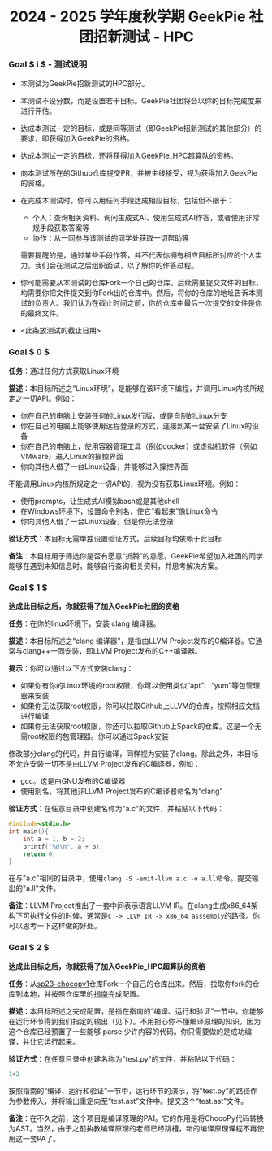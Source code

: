 <div>
<center>
<h1>2024 - 2025 学年度秋学期 GeekPie 社团招新测试 - HPC</h1>
</center>
</div>

### Goal $ i $ - 测试说明

- 本测试为GeekPie招新测试的HPC部分。
- 本测试不设分数，而是设置若干目标。GeekPie社团将会以你的目标完成度来进行评估。
- 达成本测试一定的目标，或是同等测试（即GeekPie招新测试的其他部分）的要求，即获得加入GeekPie的资格。
- 达成本测试一定的目标，还将获得加入GeekPie_HPC超算队的资格。
- 向本测试所在的Github仓库提交PR，并被主线接受，视为获得加入GeekPie的资格。
- 在完成本测试时，你可以用任何手段达成相应目标，包括但不限于：
    - 个人：查询相关资料、询问生成式AI、使用生成式AI作答，或者使用非常规手段获取答案等
    - 协作：从一同参与该测试的同学处获取一切帮助等

    需要提醒的是，通过某些手段作答，并不代表你拥有相应目标所对应的个人实力。我们会在测试之后组织面试，以了解你的作答过程。
- 你可能需要从本测试的仓库Fork一个自己的仓库。后续需要提交文件的目标，均需要你把文件提交到你Fork出的仓库中。然后，将你的仓库的地址告诉本测试的负责人。我们认为在截止时间之前，你的仓库中最后一次提交的文件是你的最终文件。
- <此条放测试的截止日期>

### Goal $ 0 $

**任务**：通过任何方式获取Linux环境

**描述**：本目标所述之“Linux环境”，是能够在该环境下编程，并调用Linux内核所规定之一切API。例如：

- 你在自己的电脑上安装任何的Linux发行版，或是自制的Linux分支
- 你在自己的电脑上能够使用远程登录的方式，连接到某一台安装了Linux的设备
- 你在自己的电脑上，使用容器管理工具（例如docker）或虚拟机软件（例如VMware）进入Linux的操控界面
- 你向其他人借了一台Linux设备，并能够进入操控界面

不能调用Linux内核所规定之一切API的，视为没有获取Linux环境。例如：

- 使用prompts，让生成式AI模拟bash或是其他shell
- 在Windows环境下，设置命令别名，使它“看起来”像Linux命令
- 你向其他人借了一台Linux设备，但是你无法登录

**验证方式**：本目标无需单独设置验证方式。后续目标均依赖于此目标

**备注**：本目标用于筛选你是否有愿意“折腾”的意愿。GeekPie希望加入社团的同学能够在遇到未知信息时，能够自行查询相关资料，并思考解决方案。

### Goal $ 1 $

**达成此目标之后，你就获得了加入GeekPie社团的资格**

**任务**：在你的linux环境下，安装 clang 编译器。

**描述**：本目标所述之“clang 编译器”，是指由LLVM Project发布的C编译器。它通常与clang++一同安装，即LLVM Project发布的C++编译器。

**提示**：你可以通过以下方式安装clang：
- 如果你有你的Linux环境的root权限，你可以使用类似“apt”、“yum”等包管理器来安装
- 如果你无法获取root权限，你可以拉取Github上LLVM的仓库，按照相应文档进行编译
- 如果你无法获取root权限，你还可以拉取Github上Spack的仓库。这是一个无需root权限的包管理器。你可以通过Spack安装

修改部分clang的代码，并自行编译，同样视为安装了clang。除此之外，本目标不允许安装一切不是由LLVM Project发布的C编译器，例如：
- gcc。这是由GNU发布的C编译器
- 使用别名，将其他非LLVM Project发布的C编译器命名为“clang”

**验证方式**：在任意目录中创建名称为"a.c"的文件，并粘贴以下代码：
```c
#include<stdio.h>
int main(){
    int a = 1, b = 2;
    printf("%d\n", a + b);
    return 0;
}
```
在与"a.c"相同的目录中，使用`clang -S -emit-llvm a.c -o a.ll`命令。提交输出的"a.ll"文件。

**备注**：LLVM Project推出了一套中间表示语言LLVM IR。在clang生成x86_64架构下可执行文件的时候，通常是`C -> LLVM IR -> x86_64 asssembly`的路径。你可以思考一下这样做的好处。

### Goal $ 2 $

**达成此目标之后，你就获得了加入GeekPie_HPC超算队的资格**

**任务**：从[sp23-chocopy1](https://github.com/cs131-chocopy/sp23-chocopy1)仓库Fork一个自己的仓库出来。然后，拉取你fork的仓库到本地，并按照仓库里的[指南](https://github.com/cs131-chocopy/sp23-chocopy1/blob/master/doc/PA1/README.md)完成配置。

**描述**：本目标所述之完成配置，是指在指南的“编译、运行和验证”一节中，你能够在运行环节得到我们指定的输出（见下）。不用担心你不懂编译原理的知识，因为这个仓库已经预置了一些能够 parse 少许内容的代码。你只需要做的是成功编译，并让它运行起来。

**验证方式**：在任意目录中创建名称为"test.py"的文件，并粘贴以下代码：
```python
1+2
```
按照指南的“编译、运行和验证”一节中，运行环节的演示，将"test.py"的路径作为参数传入，并将输出重定向至“test.ast”文件中。提交这个“test.ast”文件。

**备注**：在不久之前，这个项目是编译原理的PA1。它的作用是将ChocoPy代码转换为AST。当然，由于之前执教编译原理的老师已经跳槽，新的编译原理课程不再使用这一套PA了。